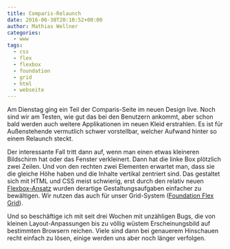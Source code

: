 ```yaml
---
title: Comparis-Relaunch
date: 2016-06-30T20:10:52+00:00
author: Mathias Wellner
categories:
  - www
tags:
  - css
  - flex
  - flexbox
  - foundation
  - grid
  - html
  - webseite
---
```

Am Dienstag ging ein Teil der Comparis-Seite im neuen Design live. Noch sind wir am Testen, wie gut das bei den Benutzern ankommt, aber schon bald werden 
auch weitere Applikationen im neuen Kleid erstrahlen. Es ist für Außenstehende vermutlich schwer vorstellbar, welcher Aufwand hinter so einem Relaunch steckt. 

Der interessante Fall tritt dann auf, wenn man einen etwas kleineren Bildschirm hat oder das Fenster verkleinert. Dann hat die linke Box plötzlich zwei Zeilen. 
Und von den rechten zwei Elementen erwartet man, dass sie die gleiche Höhe haben und die Inhalte vertikal zentriert sind. Das gestaltet sich mit HTML und CSS 
meist schwierig, erst durch den relativ neuen 
<a href="https://developer.mozilla.org/de/docs/Web/CSS/CSS_Flexible_Box_Layout/Using_CSS_flexible_boxes" title="Using CSS flexible boxes" target="_blank">Flexbox-Ansatz</a> 
wurden derartige Gestaltungsaufgaben einfacher zu bewältigen. Wir nutzen das auch für unser Grid-System 
(<a href="http://foundation.zurb.com/sites/docs/flex-grid.html" title="Foundation Flex Grid" target="_blank">Foundation Flex Grid</a>). 

Und so beschäftige ich mit seit drei Wochen mit unzähligen Bugs, die von kleinen Layout-Anpassungen bis zu völlig wüstem Erscheinungsbild auf bestimmten 
Browsern reichen. Viele sind dann bei genauerem Hinschauen recht einfach zu lösen, einige werden uns aber noch länger verfolgen.